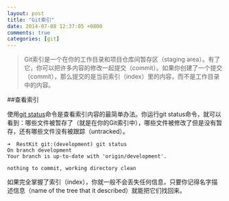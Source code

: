 ```yaml
---
layout: post
title: "Git索引"
date: 2014-07-08 12:37:05 +0800
comments: true
categories: [git]
---
```



>Git索引是一个在你的工作目录和项目仓库间暂存区（staging area）。有了它，你可以把许多内容的修改一起提交（commit）。如果你创建了一个提交（commit），那么提交的是当前索引（index）里的内容，而不是工作目录中的内容。

##查看索引

使用[git status](http://www.kernel.org/pub/software/scm/git/docs/git-status.html)命令是查看索引内容的最简单办法。你运行git status命令，就可以看到：哪些文件被暂存了（就是在你的Git索引中），哪些文件被修改了但是没有暂存，还有哪些文件没有被跟踪（untracked）。

    ➜  RestKit git:(development) git status
    On branch development
    Your branch is up-to-date with 'origin/development'.

    nothing to commit, working directory clean

如果完全掌握了索引（index），你就一般不会丢失任何信息，只要你记得名字描述信息（name of the tree that it described）就能把它们找回来。
